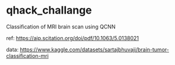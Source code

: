 # qhack_challange
Classification of MRI brain scan using QCNN 

ref: https://aip.scitation.org/doi/pdf/10.1063/5.0138021

data: https://www.kaggle.com/datasets/sartajbhuvaji/brain-tumor-classification-mri
